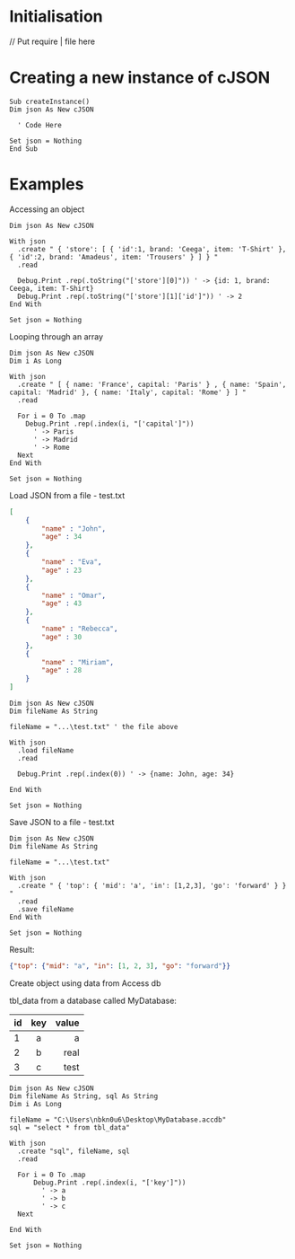 # Initialisation

// Put require | file here

# Creating a new instance of cJSON

```vba
Sub createInstance()
Dim json As New cJSON

  ' Code Here

Set json = Nothing
End Sub
```

# Examples

Accessing an object

```vba
Dim json As New cJSON

With json
  .create " { 'store': [ { 'id':1, brand: 'Ceega', item: 'T-Shirt' }, { 'id':2, brand: 'Amadeus', item: 'Trousers' } ] } "
  .read

  Debug.Print .rep(.toString("['store'][0]")) ' -> {id: 1, brand: Ceega, item: T-Shirt}
  Debug.Print .rep(.toString("['store'][1]['id']")) ' -> 2
End With

Set json = Nothing
```

Looping through an array

```vba
Dim json As New cJSON
Dim i As Long

With json
  .create " [ { name: 'France', capital: 'Paris' } , { name: 'Spain', capital: 'Madrid' }, { name: 'Italy', capital: 'Rome' } ] "
  .read

  For i = 0 To .map
    Debug.Print .rep(.index(i, "['capital']"))
      ' -> Paris
      ' -> Madrid
      ' -> Rome
  Next
End With

Set json = Nothing
```

Load JSON from a file - test.txt

```json
[
	{
		"name" : "John",
		"age" : 34
	},
	{
		"name" : "Eva",
		"age" : 23
	},
	{
		"name" : "Omar",
		"age" : 43
	},
	{
		"name" : "Rebecca",
		"age" : 30
	},
	{
		"name" : "Miriam",
		"age" : 28
	}
]
```

```vba
Dim json As New cJSON
Dim fileName As String

fileName = "...\test.txt" ' the file above

With json
  .load fileName
  .read

  Debug.Print .rep(.index(0)) ' -> {name: John, age: 34}
    
End With

Set json = Nothing
```

Save JSON to a file - test.txt

```vba
Dim json As New cJSON
Dim fileName As String

fileName = "...\test.txt"

With json
  .create " { 'top': { 'mid': 'a', 'in': [1,2,3], 'go': 'forward' } } "
  .read
  .save fileName
End With

Set json = Nothing
```

Result:

```json
{"top": {"mid": "a", "in": [1, 2, 3], "go": "forward"}}
```

Create object using data from Access db

tbl_data from a database called MyDatabase:

| id        | key           | value  |
| ------------- |:-------------:| -----:|
| 1      | a | a|
| 2      | b      |  real |
| 3      | c      |    test |

```vba
Dim json As New cJSON
Dim fileName As String, sql As String
Dim i As Long

fileName = "C:\Users\nbkn0u6\Desktop\MyDatabase.accdb"
sql = "select * from tbl_data"

With json
  .create "sql", fileName, sql
  .read

  For i = 0 To .map
      Debug.Print .rep(.index(i, "['key']"))
        ' -> a
        ' -> b
        ' -> c
  Next
    
End With

Set json = Nothing
```
